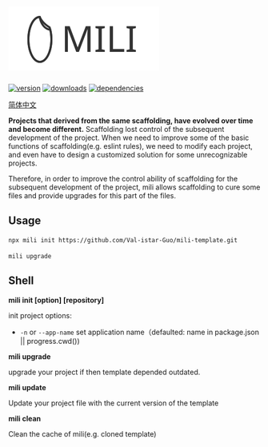 # ![mili logo](./images/mili.svg)

[![version](https://img.shields.io/npm/v/mili.svg?style=flat-square)](https://www.npmjs.com/package/mili)
[![downloads](https://img.shields.io/npm/dm/mili.svg?style=flat-square)](https://www.npmjs.com/package/mili)
[![dependencies](https://img.shields.io/david/Val-istar-Guo/mili.svg?style=flat-square)](https://www.npmjs.com/package/mili)

[简体中文](./docs/zh-cn/README.md)


**Projects that derived from the same scaffolding, have evolved over time and become different.**
Scaffolding lost control of the subsequent development of the project.
When we need to improve some of the basic functions of scaffolding(e.g. eslint rules), we need to modify each project, and even have to design a customized solution for some unrecognizable projects.

Therefore, in order to improve the control ability of scaffolding for the subsequent development of the project,
mili allows scaffolding to cure some files and provide upgrades for this part of the files.


## Usage

```
npx mili init https://github.com/Val-istar-Guo/mili-template.git

mili upgrade
```

## Shell

**mili init [option] [repository]**

init project
options:
* `-n` or `--app-name` set application name（defaulted: name in package.json || progress.cwd())

**mili upgrade**

upgrade your project if then template depended outdated.

**mili update**

Update your project file with the current version of the template

**mili clean**

Clean the cache of mili(e.g. cloned template)
